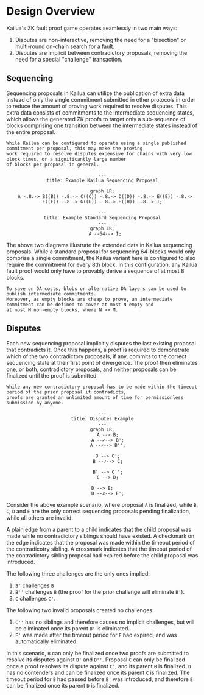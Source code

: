 # Design Overview

Kailua's ZK fault proof game operates seamlessly in two main ways:
1. Disputes are non-interactive, removing the need for a "bisection" or multi-round on-chain search for a fault.
2. Disputes are implicit between contradictory proposals, removing the need for a special "challenge" transaction.

## Sequencing

Sequencing proposals in Kailua can utilize the publication of extra data instead of only the single commitment submitted in other protocols
in order to reduce the amount of proving work required to resolve disputes.
This extra data consists of commitments to the intermediate sequencing states, which allows the generated ZK proofs to
target only a sub-sequence of blocks comprising one transition between the intermediate states instead of the entire
proposal.

```admonish note
While Kailua can be configured to operate using a single published commitment per proposal, this may make the proving
work required to resolve disputes expensive for chains with very low block times, or a significantly large number
of blocks per proposal in general.
```

<div style="text-align: center;">

```mermaid
---
title: Example Kailua Sequencing Proposal
---
graph LR;
  A -.8.-> B((B)) -.8.-> C((C)) -.8.-> D((D)) -.8.-> E((E)) -.8.-> F((F)) -.8.-> G((G)) -.8.-> H((H)) -.8.-> I;
```

```mermaid
---
title: Example Standard Sequencing Proposal
---
graph LR;
  A --64--> I;
```

</div>

The above two diagrams illustrate the extended data in Kailua sequencing proposals.
While a standard proposal for sequencing 64-blocks would only comprise a single commitment, the Kailua variant here is
configured to also require the commitment for every 8th block.
In this configuration, any Kailua fault proof would only have to provably derive a sequence of at most 8 blocks. 

```admonish note
To save on DA costs, blobs or alternative DA layers can be used to publish intermediate commitments.
Moreover, as empty blocks are cheap to prove, an intermediate commitment can be defined to cover at most N empty and
at most M non-empty blocks, where N >> M.
```

## Disputes

Each new sequencing proposal implicitly disputes the last existing proposal that contradicts it.
Once this happens, a proof is required to demonstrate which of the two contradictory proposals, if any, commits to the
correct sequencing state at their first point of divergence.
The proof then eliminates one, or both, contradictory proposals, and neither proposals can be finalized until the proof
is submitted.

```admonish note
While any new contradictory proposal has to be made within the timeout period of the prior proposal it contradicts, 
proofs are granted an unlimited amount of time for permissionless submission by anyone.
```

<div style="text-align: center;">

```mermaid
---
title: Disputes Example
---
graph LR;
    A --> B;
    A --✓--> B';
    A --✓--> B'';
    
    B --> C';
    B --✓--> C;
    
    B' --> C'';
    C --> D;

    D --> E;    
    D --✗--> E';
```

</div>

Consider the above example scenario, where proposal `A` is finalized, while `B`, `C`, `D` and `E` are the only correct sequencing
proposals pending finalization, while all others are invalid.

A plain edge from a parent to a child indicates that the child proposal was made while no contradictory siblings should have existed.
A checkmark on the edge indicates that the proposal was made within the timeout period of the contradicotry sibling.
A crossmark indicates that the timeout period of the contradictory sibling proposal had expired before the child proposal was introduced.

The following three challenges are the only ones implied:
1. `B'` challenges `B`
2. `B''` challenges `B` (the proof for the prior challenge will eliminate `B'`).
3. `C` challenges `C'`.

The following two invalid proposals created no challenges:
1. `C''` has no siblings and therefore causes no implicit challenges, but will be eliminated once its parent `B'` is eliminated.
2. `E'` was made after the timeout period for `E` had expired, and was automatically eliminated.

In this scenario, `B` can only be finalized once two proofs are submitted to resolve its disputes against `B'` and `B''`.
Proposal `C` can only be finalized once a proof resolves its dispute against `C'`, and its parent `B` is finalized.
`D` has no contenders and can be finalized once its parent `C` is finalized.
The timeout period for `E` had passed before `E'` was introduced, and therefore `E` can be finalized once its parent `D` is finalized.